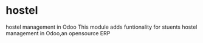 # hostel
hostel management in Odoo
This module adds funtionality for stuents hostel management in Odoo,an opensource ERP
